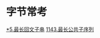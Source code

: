 # 字节常考

[*5.最长回文子串](https://leetcode.cn/problems/longest-palindromic-substring/submissions/)
[1143.最长公共子序列](https://leetcode.cn/problems/longest-common-subsequence/submissions/)

